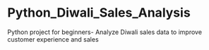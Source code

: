 # Python_Diwali_Sales_Analysis
Python project for beginners- Analyze Diwali sales data to improve customer experience and sales